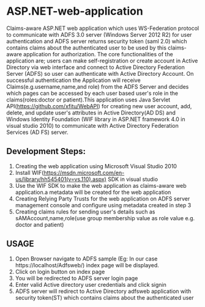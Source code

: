 # ASP.NET-web-application
Claims-aware  ASP.NET web application which uses WS-Federation protocol to communicate with ADFS 3.0 server (Windows Server 2012 R2) for user authentication and ADFS server returns security token (saml 2.0) which contains claims about the authenticated user to be used by this claims-aware application for authorization. The core functionalities of the application are; users can make self-registration or create account in Active Directory via web interface and connect to Active Directory Federation Server (ADFS) so user can authenticate with Active Directory Account. On successful authentication the Application will receive Claims(e.g.username,name,and role) from the ADFS Server and decides which pages can be accessed by each user based user's role in the claims(roles:doctor or patient).This application uses Java Servlet API(https://github.com/xfitu/WebAPI) for creating new user account, add, delete, and update user's attributes in Active Directory(AD DS) and Windows Identity Foundation (WIF library in ASP.NET framework 4.0 in visual studio 2010) to communicate with Active Directory Federation Services (AD FS) server.

Development Steps:
------------------
1) Creating the web application using Microsoft Visual Studio 2010
2) Install WIF(https://msdn.microsoft.com/en-us/library/hh545401(v=vs.110).aspx) SDK in visual studio
3) Use the WIF SDK to make the web application as claims-aware web application.a metadata will be created for the web application
4) Creating Relying Party Trusts for the  web application on ADFS server management console and configure using metadata created in step 3
5) Creating claims rules for sending user's details such as sAMAccount,name,role(use group membership value as role value e.g. doctor and    patient)

USAGE
-----
1) Open Browser navigate to ADFS sample (Eg: In our case https://localhost/Adfsweb/) index page will be displayed.
2) Click on login button on index page
3) You will be redirected to ADFS server login page
3) Enter valid Active directory user credentials and click signin
4) ADFS server will redirect to Active Directory adfsweb application with security token(ST) which contains claims about the        	        authenticated user
